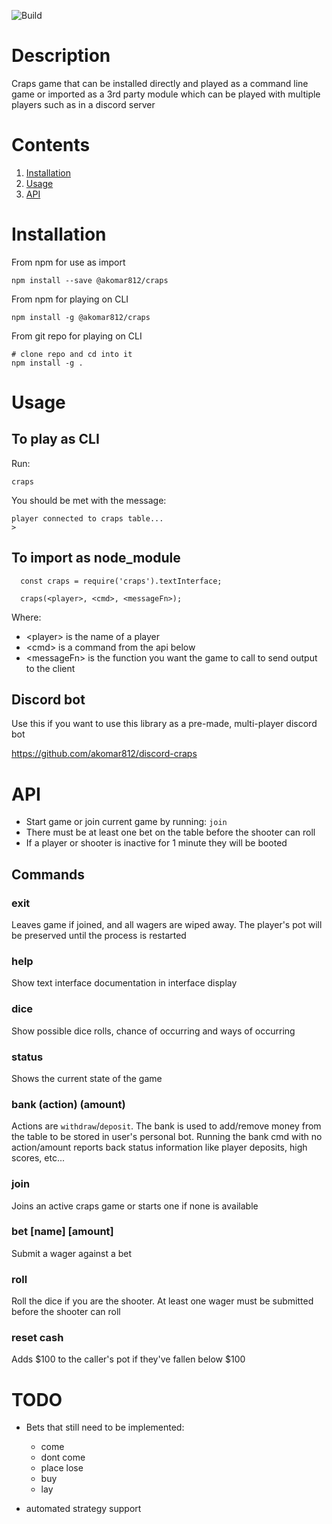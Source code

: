 ![Build](https://github.com/akomar812/craps/actions/workflows/npm-publish.yml/badge.svg)

# Description
Craps game that can be installed directly and played as a command line game or imported
as a 3rd party module which can be played with multiple players such as in a discord server

# Contents

1. [Installation](#Installation)
2. [Usage](#Usage)
3. [API](#API)

# Installation
From npm for use as import

```
npm install --save @akomar812/craps
```

From npm for playing on CLI

```
npm install -g @akomar812/craps
```

From git repo for playing on CLI

```
# clone repo and cd into it
npm install -g .
````

# Usage

## To play as CLI

Run:

```
craps
````

You should be met with the message:

```
player connected to craps table...
>
```

## To import as node_module

```
  const craps = require('craps').textInterface;

  craps(<player>, <cmd>, <messageFn>);
```

Where:
- \<player\>       is the name of a player
- \<cmd\>          is a command from the api below
- \<messageFn\>    is the function you want the game to call to send output to the client

## Discord bot
Use this if you want to use this library as a pre-made, multi-player discord bot

https://github.com/akomar812/discord-craps

# API
* Start game or join current game by running: `join`
* There must be at least one bet on the table before the shooter can roll
* If a player or shooter is inactive for 1 minute they will be booted

## Commands

### exit
Leaves game if joined, and all wagers are wiped away. The player's pot will be preserved until the process
is restarted

### help
Show text interface documentation in interface display

### dice
Show possible dice rolls, chance of occurring and ways of occurring

### status
Shows the current state of the game

### bank (action) (amount)
Actions are `withdraw`/`deposit`. The bank is used to add/remove
money from the table to be stored in user's personal bot. Running
the bank cmd with no action/amount reports back status information
like player deposits, high scores, etc...

### join
Joins an active craps game or starts one if none is available

### bet [name] [amount]
Submit a wager against a bet

### roll
Roll the dice if you are the shooter. At least one wager must be submitted before the shooter can roll

### reset cash
Adds $100 to the caller's pot if they've fallen below $100

# TODO
  - Bets that still need to be implemented:
    - come
    - dont come
    - place lose
    - buy
    - lay

  - automated strategy support
